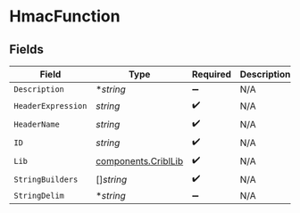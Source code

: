 # HmacFunction


## Fields

| Field                                                      | Type                                                       | Required                                                   | Description                                                |
| ---------------------------------------------------------- | ---------------------------------------------------------- | ---------------------------------------------------------- | ---------------------------------------------------------- |
| `Description`                                              | **string*                                                  | :heavy_minus_sign:                                         | N/A                                                        |
| `HeaderExpression`                                         | *string*                                                   | :heavy_check_mark:                                         | N/A                                                        |
| `HeaderName`                                               | *string*                                                   | :heavy_check_mark:                                         | N/A                                                        |
| `ID`                                                       | *string*                                                   | :heavy_check_mark:                                         | N/A                                                        |
| `Lib`                                                      | [components.CriblLib](../../models/components/cribllib.md) | :heavy_check_mark:                                         | N/A                                                        |
| `StringBuilders`                                           | []*string*                                                 | :heavy_check_mark:                                         | N/A                                                        |
| `StringDelim`                                              | **string*                                                  | :heavy_minus_sign:                                         | N/A                                                        |